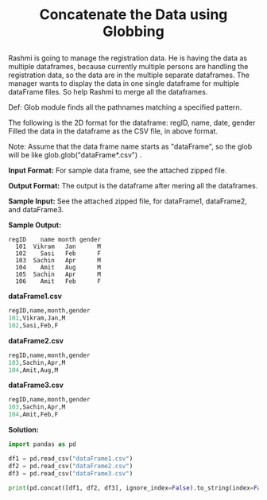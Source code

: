 # <p align="center">Concatenate the Data using Globbing</p>

Rashmi is going to manage the registration data. He is having the data as multiple dataframes, because currently multiple persons are handling the registration data, so the data are in the multiple separate dataframes. The manager wants to display the data in one single dataframe for multiple dataFrame files.
So help Rashmi to merge all the dataframes.

Def: Glob module finds all the pathnames matching a specified pattern.

The following is the 2D format for the dataframe:
regID, name, date, gender
Filled the data in the dataframe as the CSV file, in above format.

Note: Assume that the data frame name starts as "dataFrame", so the glob will be like glob.glob("dataFrame*.csv") .

**Input Format:**
For sample data frame, see the attached zipped file.

**Output Format:**
The output is the dataframe after mering all the dataframes.

**Sample Input:**
See the attached zipped file, for dataFrame1, dataFrame2, and dataFrame3.

**Sample Output:**

```
regID    name month gender
  101  Vikram   Jan      M
  102    Sasi   Feb      F
  103  Sachin   Apr      M
  104    Amit   Aug      M
  105  Sachin   Apr      M
  106    Amit   Feb      F
```

**dataFrame1.csv**
```python
regID,name,month,gender
101,Vikram,Jan,M
102,Sasi,Feb,F
```

**dataFrame2.csv**
```python
regID,name,month,gender
103,Sachin,Apr,M
104,Amit,Aug,M
```

**dataFrame3.csv**
```python
regID,name,month,gender
103,Sachin,Apr,M
104,Amit,Feb,F
```

**Solution:**

```python
import pandas as pd

df1 = pd.read_csv("dataFrame1.csv")
df2 = pd.read_csv("dataFrame2.csv")
df3 = pd.read_csv("dataFrame3.csv")

print(pd.concat([df1, df2, df3], ignore_index=False).to_string(index=False))
```


